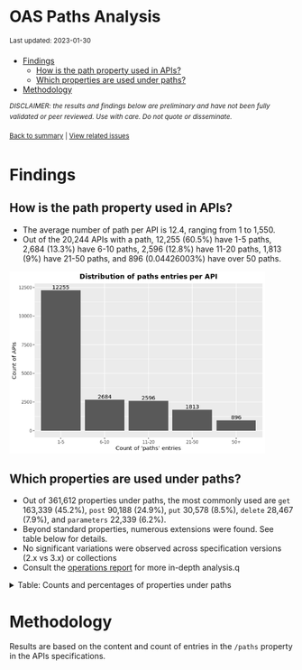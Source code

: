 OAS Paths Analysis
================
<sup>Last updated: 2023-01-30</sup>

- <a href="#findings" id="toc-findings">Findings</a>
  - <a href="#how-is-the-path-property-used-in-apis"
    id="toc-how-is-the-path-property-used-in-apis">How is the path property
    used in APIs?</a>
  - <a href="#which-properties-are-used-under-paths"
    id="toc-which-properties-are-used-under-paths">Which properties are used
    under paths?</a>
- <a href="#methodology" id="toc-methodology">Methodology</a>

<sup>*DISCLAIMER: the results and findings below are preliminary and
have not been fully validated or peer reviewed. Use with care. Do not
quote or disseminate.*</sup>

<sup>[Back to summary](oas_summary.md) \| [View related
issues](https://github.com/postman-open-technologies/knowledge-base/labels/oas%3Apaths)</sup>

# Findings

## How is the path property used in APIs?

- The average number of path per API is 12.4, ranging from 1 to 1,550.
- Out of the 20,244 APIs with a path, 12,255 (60.5%) have 1-5 paths,
  2,684 (13.3%) have 6-10 paths, 2,596 (12.8%) have 11-20 paths, 1,813
  (9%) have 21-50 paths, and 896 (0.04426003%) have over 50 paths.

<img src="oas_paths_files/figure-gfm/oas_paths_buckets_barplot-1.png" width="90%" />

## Which properties are used under paths?

- Out of 361,612 properties under paths, the most commonly used are
  `get` 163,339 (45.2%), `post` 90,188 (24.9%), `put` 30,578 (8.5%),
  `delete` 28,467 (7.9%), and `parameters` 22,339 (6.2%).
- Beyond standard properties, numerous extensions were found. See table
  below for details.
- No significant variations were observed across specification versions
  (2.x vs 3.x) or collections
- Consult the [operations report](oas_paths_operations.md) for more
  in-depth analysis.q

<details>
<summary>
Table: Counts and percentages of properties under paths
</summary>

| property                               |      n |       pct |
|:---------------------------------------|-------:|----------:|
| get                                    | 163339 | 0.4516968 |
| post                                   |  90188 | 0.2494054 |
| put                                    |  30578 | 0.0845602 |
| delete                                 |  28467 | 0.0787225 |
| parameters                             |  22339 | 0.0617762 |
| patch                                  |   7933 | 0.0219379 |
| x-swagger-router-controller            |   6101 | 0.0168717 |
| \$ref                                  |   4482 | 0.0123945 |
| description                            |   1776 | 0.0049113 |
| servers                                |   1180 | 0.0032632 |
| summary                                |    717 | 0.0019828 |
| options                                |    711 | 0.0019662 |
| x-endpoint                             |    687 | 0.0018998 |
| x-platforms-available                  |    663 | 0.0018335 |
| head                                   |    334 | 0.0009236 |
| x-swagger-pipe                         |    293 | 0.0008103 |
| x-route-enum                           |    291 | 0.0008047 |
| x-twilio                               |    250 | 0.0006913 |
| x-api-version                          |    175 | 0.0004839 |
| x-summary                              |    144 | 0.0003982 |
| x-linode-cli-command                   |    133 | 0.0003678 |
| x-default-output-properties            |    129 | 0.0003567 |
| x-path-type                            |    129 | 0.0003567 |
| x-description                          |     81 | 0.0002240 |
| x-restlet                              |     64 | 0.0001770 |
| x-related-model                        |     45 | 0.0001244 |
| x-gelato-group                         |     39 | 0.0001079 |
| x-vault-unauthenticated                |     33 | 0.0000913 |
| x-modules                              |     25 | 0.0000691 |
| x-vault-sudo                           |     25 | 0.0000691 |
| x-controller                           |     25 | 0.0000691 |
| x-amazon-apigateway-any-method         |     22 | 0.0000608 |
| trace                                  |     14 | 0.0000387 |
| x-WM-COMPLETE_PATH                     |     14 | 0.0000387 |
| x-a127-apply                           |     14 | 0.0000387 |
| x-ms-notification-content              |     14 | 0.0000387 |
| x-vault-createSupported                |     11 | 0.0000304 |
| x-amf-description                      |     11 | 0.0000304 |
| x-swagger-section-capabilities         |      9 | 0.0000249 |
| x-eac-ignore                           |      8 | 0.0000221 |
| x-swagger-section-2fa-bypass-permitted |      7 | 0.0000194 |
| x-data_classification                  |      7 | 0.0000194 |
| x-volos-apply                          |      7 | 0.0000194 |
| x-external                             |      7 | 0.0000194 |
| x-internal                             |      7 | 0.0000194 |
| x-controller-interface                 |      6 | 0.0000166 |
| x-zendesk-owner                        |      6 | 0.0000166 |
| x-order                                |      6 | 0.0000166 |
| x-swagger-route-controller             |      5 | 0.0000138 |
| x-python-connexion-openapi-name        |      4 | 0.0000111 |
| x-private                              |      4 | 0.0000111 |
| x-kusk                                 |      4 | 0.0000111 |
| x-snyk-api-resource                    |      4 | 0.0000111 |
| x-handler                              |      4 | 0.0000111 |
| x-vertx-event-bus                      |      3 | 0.0000083 |
| x-exegesis-controller                  |      2 | 0.0000055 |
| x-amzn-api-sandbox                     |      2 | 0.0000055 |
| x-annotation-meta-data                 |      2 | 0.0000055 |
| x-annotation-experimental              |      2 | 0.0000055 |
| x-oba-custom                           |      2 | 0.0000055 |
| x-annotation-clearanceLevel            |      2 | 0.0000055 |
| x-annotation-counting                  |      2 | 0.0000055 |
| x-db-table-name                        |      2 | 0.0000055 |
| x-style-validator-ignored              |      2 | 0.0000055 |
| x-wso2-production-endpoints            |      2 | 0.0000055 |
| x-wso2-sandbox-endpoints               |      2 | 0.0000055 |
| x-wso2-disable-security                |      1 | 0.0000028 |
| x-temp                                 |      1 | 0.0000028 |
| x-DNB-Name                             |      1 | 0.0000028 |
| x-wso2-request-interceptor             |      1 | 0.0000028 |
| x-swagstar                             |      1 | 0.0000028 |
| x-openapi-router-controller            |      1 | 0.0000028 |
| x-test                                 |      1 | 0.0000028 |
| x-bank                                 |      1 | 0.0000028 |
| x-route-filters                        |      1 | 0.0000028 |
| x-kong-plugin-key-auth                 |      1 | 0.0000028 |
| x-DNB-ID                               |      1 | 0.0000028 |
| x-a127-authorizations                  |      1 | 0.0000028 |
| x-zally-ignore                         |      1 | 0.0000028 |
| x-oad-type                             |      1 | 0.0000028 |
| x-comment                              |      1 | 0.0000028 |
| x-volos-authorizations                 |      1 | 0.0000028 |

</details>

# Methodology

Results are based on the content and count of entries in the `/paths`
property in the APIs specifications.
